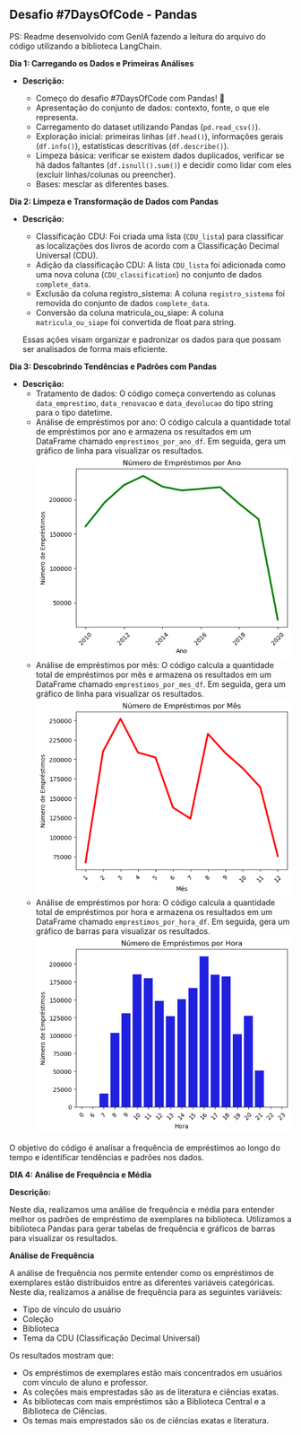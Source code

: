 ## Desafio #7DaysOfCode - Pandas

PS: Readme desenvolvido com GenIA fazendo a leitura do arquivo do código utilizando a biblioteca LangChain.

**Dia 1: Carregando os Dados e Primeiras Análises**

- **Descrição:**

  - Começo do desafio #7DaysOfCode com Pandas! 🎉
  - Apresentação do conjunto de dados: contexto, fonte, o que ele representa.
  - Carregamento do dataset utilizando Pandas (`pd.read_csv()`).
  - Exploração inicial: primeiras linhas (`df.head()`), informações gerais (`df.info()`), estatísticas descritivas (`df.describe()`).
  - Limpeza básica: verificar se existem dados duplicados, verificar se há dados faltantes (`df.isnull().sum()`) e decidir como lidar com eles (excluir linhas/colunas ou preencher).
  - Bases: mesclar as diferentes bases.

**Dia 2: Limpeza e Transformação de Dados com Pandas**

- **Descrição:**

  - Classificação CDU: Foi criada uma lista (`CDU_lista`) para classificar as localizações dos livros de acordo com a Classificação Decimal Universal (CDU).
  - Adição da classificação CDU: A lista `CDU_lista` foi adicionada como uma nova coluna (`CDU_classification`) no conjunto de dados `complete_data`.
  - Exclusão da coluna registro_sistema: A coluna `registro_sistema` foi removida do conjunto de dados `complete_data`.
  - Conversão da coluna matricula_ou_siape: A coluna `matricula_ou_siape` foi convertida de float para string.

  Essas ações visam organizar e padronizar os dados para que possam ser analisados de forma mais eficiente.

**Dia 3: Descobrindo Tendências e Padrões com Pandas**

- **Descrição:**
  - Tratamento de dados: O código começa convertendo as colunas `data_emprestimo`, `data_renovacao` e `data_devolucao` do tipo string para o tipo datetime.
  - Análise de empréstimos por ano: O código calcula a quantidade total de empréstimos por ano e armazena os resultados em um DataFrame chamado `emprestimos_por_ano_df`. Em seguida, gera um gráfico de linha para visualizar os resultados.
    ![alt text](image-1.png)
  - Análise de empréstimos por mês: O código calcula a quantidade total de empréstimos por mês e armazena os resultados em um DataFrame chamado `emprestimos_por_mes_df`. Em seguida, gera um gráfico de linha para visualizar os resultados.
    ![alt text](image-2.png)
  - Análise de empréstimos por hora: O código calcula a quantidade total de empréstimos por hora e armazena os resultados em um DataFrame chamado `emprestimos_por_hora_df`. Em seguida, gera um gráfico de barras para visualizar os resultados.
    ![alt text](image-3.png)

O objetivo do código é analisar a frequência de empréstimos ao longo do tempo e identificar tendências e padrões nos dados.

**DIA 4: Análise de Frequência e Média**

**Descrição:**

Neste dia, realizamos uma análise de frequência e média para entender melhor os padrões de empréstimo de exemplares na biblioteca. Utilizamos a biblioteca Pandas para gerar tabelas de frequência e gráficos de barras para visualizar os resultados.

**Análise de Frequência**

A análise de frequência nos permite entender como os empréstimos de exemplares estão distribuídos entre as diferentes variáveis categóricas. Neste dia, realizamos a análise de frequência para as seguintes variáveis:

- Tipo de vínculo do usuário
- Coleção
- Biblioteca
- Tema da CDU (Classificação Decimal Universal)

Os resultados mostram que:

- Os empréstimos de exemplares estão mais concentrados em usuários com vínculo de aluno e professor.
- As coleções mais emprestadas são as de literatura e ciências exatas.
- As bibliotecas com mais empréstimos são a Biblioteca Central e a Biblioteca de Ciências.
- Os temas mais emprestados são os de ciências exatas e literatura.
